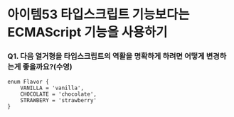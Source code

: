 # 아이템53 타입스크립트 기능보다는 ECMAScript 기능을 사용하기

### Q1. 다음 열거형을 타입스크립트의 역활을 명확하게 하려면 어떻게 변경하는게 좋을까요?(수영)
```
enum Flavor {
    VANILLA = 'vanilla',
    CHOCOLATE = 'chocolate',
    STRAWBERY = 'strawberry'
}
```
